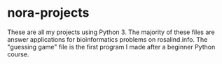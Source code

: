 # nora-projects
These are all my projects using Python 3. 
The majority of these files are answer applications for bioinformatics problems on rosalind.info.
The "guessing game" file is the first program I made after a beginner Python course.
